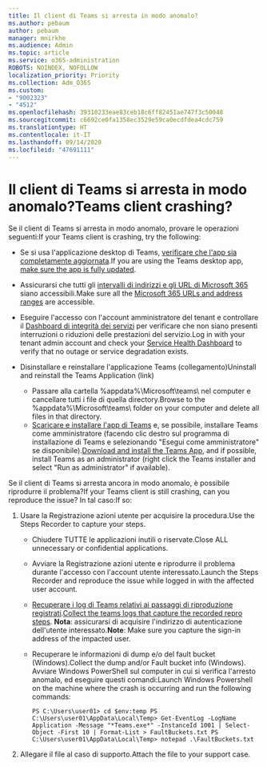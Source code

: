 ```yaml
---
title: Il client di Teams si arresta in modo anomalo?
ms.author: pebaum
author: pebaum
manager: mnirkhe
ms.audience: Admin
ms.topic: article
ms.service: o365-administration
ROBOTS: NOINDEX, NOFOLLOW
localization_priority: Priority
ms.collection: Adm_O365
ms.custom:
- "9002323"
- "4512"
ms.openlocfilehash: 39310233eae83ceb18c6ff82451ae747f3c50048
ms.sourcegitcommit: c6692ce0fa1358ec3529e59ca0ecdfdea4cdc759
ms.translationtype: HT
ms.contentlocale: it-IT
ms.lasthandoff: 09/14/2020
ms.locfileid: "47691111"
---
```

# <a name="teams-client-crashing"></a><span data-ttu-id="07e3a-102">Il client di Teams si arresta in modo anomalo?</span><span class="sxs-lookup"><span data-stu-id="07e3a-102">Teams client crashing?</span></span>

<span data-ttu-id="07e3a-103">Se il client di Teams si arresta in modo anomalo, provare le operazioni seguenti:</span><span class="sxs-lookup"><span data-stu-id="07e3a-103">If your Teams client is crashing, try the following:</span></span>

- <span data-ttu-id="07e3a-104">Se si usa l'applicazione desktop di Teams, [verificare che l'app sia completamente aggiornata](https://support.office.com/article/Update-Microsoft-Teams-535a8e4b-45f0-4f6c-8b3d-91bca7a51db1).</span><span class="sxs-lookup"><span data-stu-id="07e3a-104">If you are using the Teams desktop app, [make sure the app is fully updated](https://support.office.com/article/Update-Microsoft-Teams-535a8e4b-45f0-4f6c-8b3d-91bca7a51db1).</span></span>

- <span data-ttu-id="07e3a-105">Assicurarsi che tutti gli [intervalli di indirizzi e gli URL di Microsoft 365](https://docs.microsoft.com/microsoftteams/connectivity-issues) siano accessibili.</span><span class="sxs-lookup"><span data-stu-id="07e3a-105">Make sure all the [Microsoft 365 URLs and address ranges](https://docs.microsoft.com/microsoftteams/connectivity-issues) are accessible.</span></span>

- <span data-ttu-id="07e3a-106">Eseguire l'accesso con l'account amministratore del tenant e controllare il [Dashboard di integrità dei servizi](https://docs.microsoft.com/office365/enterprise/view-service-health) per verificare che non siano presenti interruzioni o riduzioni delle prestazioni del servizio.</span><span class="sxs-lookup"><span data-stu-id="07e3a-106">Log in with your tenant admin account and check your [Service Health Dashboard](https://docs.microsoft.com/office365/enterprise/view-service-health) to verify that no outage or service degradation exists.</span></span>

- <span data-ttu-id="07e3a-107">Disinstallare e reinstallare l'applicazione Teams (collegamento)</span><span class="sxs-lookup"><span data-stu-id="07e3a-107">Uninstall and reinstall the Teams Application (link)</span></span>
    - <span data-ttu-id="07e3a-108">Passare alla cartella %appdata%\Microsoft\teams\ nel computer e cancellare tutti i file di quella directory.</span><span class="sxs-lookup"><span data-stu-id="07e3a-108">Browse to the %appdata%\Microsoft\teams\ folder on your computer and delete all files in that directory.</span></span>
    - <span data-ttu-id="07e3a-109">[Scaricare e installare l'app di Teams](https://www.microsoft.com/microsoft-365/microsoft-teams/group-chat-software#office-DesktopAppDownload-ofoushy) e, se possibile, installare Teams come amministratore (facendo clic destro sul programma di installazione di Teams e selezionando "Esegui come amministratore" se disponibile).</span><span class="sxs-lookup"><span data-stu-id="07e3a-109">[Download and install the Teams App](https://www.microsoft.com/microsoft-365/microsoft-teams/group-chat-software#office-DesktopAppDownload-ofoushy), and if possible, install Teams as an administrator (right click the Teams installer and select "Run as administrator" if available).</span></span>

<span data-ttu-id="07e3a-110">Se il client di Teams si arresta ancora in modo anomalo, è possibile riprodurre il problema?</span><span class="sxs-lookup"><span data-stu-id="07e3a-110">If your Teams client is still crashing, can you reproduce the issue?</span></span> <span data-ttu-id="07e3a-111">In tal caso:</span><span class="sxs-lookup"><span data-stu-id="07e3a-111">If so:</span></span>

1. <span data-ttu-id="07e3a-112">Usare la Registrazione azioni utente per acquisire la procedura.</span><span class="sxs-lookup"><span data-stu-id="07e3a-112">Use the Steps Recorder to capture your steps.</span></span>
    - <span data-ttu-id="07e3a-113">Chiudere TUTTE le applicazioni inutili o riservate.</span><span class="sxs-lookup"><span data-stu-id="07e3a-113">Close ALL unnecessary or confidential applications.</span></span>
    - <span data-ttu-id="07e3a-114">Avviare la Registrazione azioni utente e riprodurre il problema durante l'accesso con l'account utente interessato.</span><span class="sxs-lookup"><span data-stu-id="07e3a-114">Launch the Steps Recorder and reproduce the issue while logged in with the affected user account.</span></span>
    - <span data-ttu-id="07e3a-115">[Recuperare i log di Teams relativi ai passaggi di riproduzione registrati](https://docs.microsoft.com/microsoftteams/log-files).</span><span class="sxs-lookup"><span data-stu-id="07e3a-115">[Collect the teams logs that capture the recorded repro steps](https://docs.microsoft.com/microsoftteams/log-files).</span></span> <span data-ttu-id="07e3a-116">**Nota**: assicurarsi di acquisire l'indirizzo di autenticazione dell'utente interessato.</span><span class="sxs-lookup"><span data-stu-id="07e3a-116">**Note**: Make sure you capture the sign-in address of the impacted user.</span></span>
    - <span data-ttu-id="07e3a-117">Recuperare le informazioni di dump e/o del fault bucket (Windows).</span><span class="sxs-lookup"><span data-stu-id="07e3a-117">Collect the dump and/or Fault bucket info (Windows).</span></span> <span data-ttu-id="07e3a-118">Avviare Windows PowerShell sul computer in cui si verifica l'arresto anomalo, ed eseguire questi comandi:</span><span class="sxs-lookup"><span data-stu-id="07e3a-118">Launch Windows Powershell on the machine where the crash is occurring and run the following commands:</span></span>

        `
        PS C:\Users\user01> cd $env:temp
        PS C:\Users\user01\AppData\Local\Temp> Get-EventLog -LogName Application -Message "*Teams.exe*" -InstanceId 1001 | Select-Object -First 10 | Format-List > FaultBuckets.txt
        PS C:\Users\user01\AppData\Local\Temp> notepad .\FaultBuckets.txt
        `
    
2. <span data-ttu-id="07e3a-119">Allegare il file al caso di supporto.</span><span class="sxs-lookup"><span data-stu-id="07e3a-119">Attach the file to your support case.</span></span>
